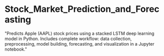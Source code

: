 # Stock_Market_Prediction_and_Forecasting
"Predicts Apple (AAPL) stock prices using a stacked LSTM deep learning model in Python. Includes complete workflow: data collection, preprocessing, model building, forecasting, and visualization in a Jupyter notebook."
